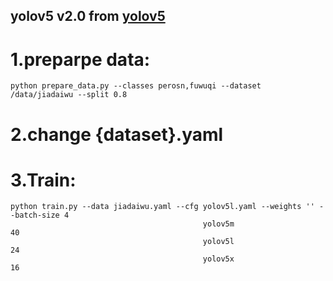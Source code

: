 ## yolov5 v2.0 from [yolov5](https://github.com/ultralytics/yolov5)

# 1.preparpe data:
    python prepare_data.py --classes perosn,fuwuqi --dataset /data/jiadaiwu --split 0.8

# 2.change {dataset}.yaml

# 3.Train:
    python train.py --data jiadaiwu.yaml --cfg yolov5l.yaml --weights '' --batch-size 4
                                               yolov5m                                40
                                               yolov5l                                24
                                               yolov5x                                16